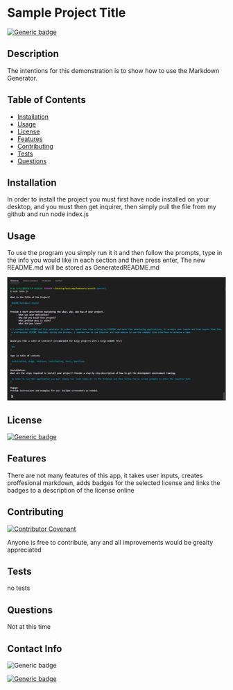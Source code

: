

# Sample Project Title

[![Generic badge](https://img.shields.io/badge/License-MIT-<COLOR>.svg)](https://choosealicense.com/licenses/mit/)

## Description

The intentions for this demonstration is to show how to use the Markdown Generator.

## Table of Contents 

- [Installation](#installation})
- [Usage](#usage})
- [License](#license)
- [Features](#features)
- [Contributing](#contributing)
- [Tests](#tests)
- [Questions](#questions)

## Installation

In order to install the project you must first have node installed on your desktop, and you must then get inquirer, then simply pull the file from my github and run node index.js

## Usage

To use the program you simply run it it and then follow the prompts, type in the info you would like in each section and then press enter, The new README.md will be stored as GeneratedREADME.md

![Image of Generator in Action!](./assets/images/screenshot.PNG)

## License

[![Generic badge](https://img.shields.io/badge/License-MIT-<COLOR>.svg)](https://choosealicense.com/licenses/mit/)

## Features

There are not many features of this app, it takes user inputs, creates proffesional markdown, adds badges for the selected license and links the badges to a description of the license online    

## Contributing

[![Contributor Covenant](https://img.shields.io/badge/Contributor%20Covenant-2.1-4baaaa.svg)](code_of_conduct.md)

Anyone is free to contribute, any and all improvements would be grealty appreciated    

## Tests

no tests    

## Questions

Not at this time    

## Contact Info

![Generic badge](https://img.shields.io/badge/Email-Bradschillschool@gmail.com-blue.svg)

[![Generic badge](https://img.shields.io/badge/Github-purple.svg)](B-alt-del)

